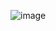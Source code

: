 ![image](https://github.com/directrix001/php_todolist/assets/121147208/7e34ca4b-2b24-46a0-a7fb-c2bfe4d13619)
